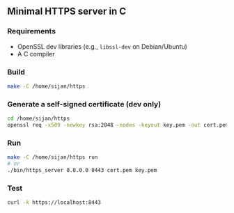 ## Minimal HTTPS server in C

### Requirements
- OpenSSL dev libraries (e.g., `libssl-dev` on Debian/Ubuntu)
- A C compiler

### Build
```bash
make -C /home/sijan/https
```

### Generate a self-signed certificate (dev only)
```bash
cd /home/sijan/https
openssl req -x509 -newkey rsa:2048 -nodes -keyout key.pem -out cert.pem -subj "/CN=localhost" -days 365
```

### Run
```bash
make -C /home/sijan/https run
# or
./bin/https_server 0.0.0.0 8443 cert.pem key.pem
```

### Test
```bash
curl -k https://localhost:8443
```


